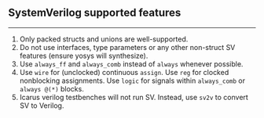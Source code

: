 ## SystemVerilog supported features
---

1. Only packed structs and unions are well-supported.
2. Do not use interfaces, type parameters or any other non-struct SV features (ensure yosys will synthesize).
3. Use `always_ff` and `always_comb` instead of `always` whenever possible.
4. Use `wire` for (unclocked) continuous `assign`. Use `reg` for clocked nonblocking assignments. Use `logic` for signals within `always_comb` or `always @(*)` blocks.
5. Icarus verilog testbenches will not run SV. Instead, use `sv2v` to convert SV to Verilog.
